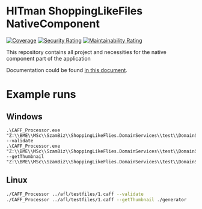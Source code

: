 # HITman ShoppingLikeFiles NativeComponent

[![Coverage](https://sonarcloud.io/api/project_badges/measure?project=BME-Crysys-HITMan_ShoppingLikeFiles-NativeComponent&metric=coverage)](https://sonarcloud.io/summary/new_code?id=BME-Crysys-HITMan_ShoppingLikeFiles-NativeComponent)
[![Security Rating](https://sonarcloud.io/api/project_badges/measure?project=BME-Crysys-HITMan_ShoppingLikeFiles-NativeComponent&metric=security_rating)](https://sonarcloud.io/summary/new_code?id=BME-Crysys-HITMan_ShoppingLikeFiles-NativeComponent)
[![Maintainability Rating](https://sonarcloud.io/api/project_badges/measure?project=BME-Crysys-HITMan_ShoppingLikeFiles-NativeComponent&metric=sqale_rating)](https://sonarcloud.io/summary/new_code?id=BME-Crysys-HITMan_ShoppingLikeFiles-NativeComponent)

This repository contains all project and necessities for the native component part of the application

Documentation could be found [in this document](docs/README.md).

# Example runs

## Windows 

```shell
.\CAFF_Processor.exe "Z:\\BME\\MSc\\SzamBiz\\ShoppingLikeFlies.DomainServices\\test\\DomainServices.UnitTest\\bin\\Debug\\net6.0\\validfile.caff" --validate 
.\CAFF_Processor.exe "Z:\\BME\\MSc\\SzamBiz\\ShoppingLikeFlies.DomainServices\\test\\DomainServices.UnitTest\\bin\\Debug\\net6.0\\validfile.caff" --getThumbnail "Z:\\BME\\MSc\\SzamBiz\\ShoppingLikeFlies.DomainServices\\test\\DomainServices.UnitTest\\bin\\Debug\\net6.0\\generator"
```

## Linux

```bash
./CAFF_Processor ../afl/testfiles/1.caff --validate
./CAFF_Processor ../afl/testfiles/1.caff --getThumbnail ./generator
```